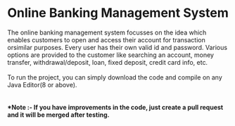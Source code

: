 # Online Banking Management System

The online banking management system focusses on the idea which enables customers to open and access their account for transaction orsimilar purposes. Every user has their own valid id and password. Various options are provided to the customer like searching an account, money transfer, withdrawal/deposit, loan, fixed deposit, credit card info, etc.<br>
<br>
To run the project, you can simply download the code and compile on any Java Editor(8 or above).<br><br><br>
<b>*Note :- If you have improvements in the code, just create a pull request and it will be merged after testing.</b>
